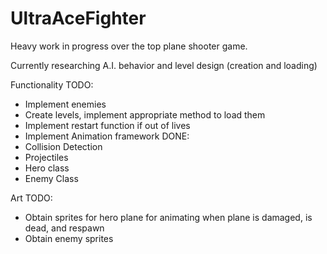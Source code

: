 UltraAceFighter
===============
Heavy work in progress over the top plane shooter game.

Currently researching A.I. behavior and level design (creation and loading)

Functionality
TODO:
- Implement enemies
- Create levels, implement appropriate method to load them
- Implement restart function if out of lives
- Implement Animation framework
DONE:
- Collision Detection
- Projectiles
- Hero class
- Enemy Class



Art
TODO: 
- Obtain sprites for hero plane for animating when plane is damaged, is dead, and respawn
- Obtain enemy sprites
